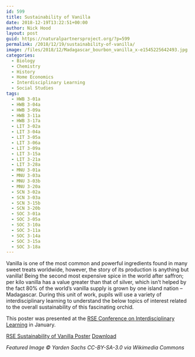 ```yaml
---
id: 599
title: Sustainability of Vanilla
date: 2018-12-19T13:22:51+00:00
author: Nick Hood
layout: post
guid: https://naturalpartnersproject.org/?p=599
permalink: /2018/12/19/sustainability-of-vanilla/
image: /files/2018/12/Madagascar_bourbon_vanilla_x-e1545225642493.jpg
categories:
  - Biology
  - Chemistry
  - History
  - Home Economics
  - Interdisciplinary Learning
  - Social Studies
tags:
  - HWB 3-01a
  - HWB 3-04a
  - HWB 3-09a
  - HWB 3-11a
  - HWB 3-17a
  - LIT 3-02a
  - LIT 3-04a
  - LIT 3-05a
  - LIT 3-06a
  - LIT 3-09a
  - LIT 3-15a
  - LIT 3-21a
  - LIT 3-28a
  - MNU 3-01a
  - MNU 3-03a
  - MNU 3-03b
  - MNU 3-20a
  - SCN 3-02a
  - SCN 3-03a
  - SCN 3-15b
  - SCN 3-20b
  - SOC 3-01a
  - SOC 3-05a
  - SOC 3-10a
  - SOC 3-11a
  - SOC 3-14a
  - SOC 3-15a
  - SOC 3-18a
---
```

<!-- wp:paragraph -->
<p>Vanilla is one of the most common and powerful ingredients found in many sweet treats worldwide, however, the story of its production is anything but vanilla! Being the second most expensive spice in the world after saffron; per kilo vanilla has a value greater than that of silver, which isn’t helped by the fact 80% of the world’s vanilla supply is grown by one island nation – Madagascar. During this unit of work, pupils will use a variety of interdisciplinary learning to understand the below topics of interest related to the overall sustainability of this fascinating orchid. </p>
<!-- /wp:paragraph -->

<!-- wp:paragraph -->
<p>This poster was presented at the <a href="https://www.rse.org.uk/event/interdisciplinary-learning-creative-thinking-for-a-complex-world/">RSE Conference on Interdisciplinary Learning</a> in January.</p>
<!-- /wp:paragraph -->

<!-- wp:file {"id":600,"href":"https://naturalpartnersproject.org/files/2018/12/RSE-Sustainability-of-Vanilla-Poster.pdf"} -->
<div class="wp-block-file"><a href="/files/2018/12/RSE-Sustainability-of-Vanilla-Poster.pdf">RSE Sustainability of Vanilla Poster</a> <a href="/files/2018/12/RSE-Sustainability-of-Vanilla-Poster.pdf" class="btn btn-sm btn-default" download>Download</a></div>
<!-- /wp:file -->

<!-- wp:paragraph -->
<p><em>Featured Image © Yarden Sachs CC-BY-SA-3.0 via Wikimedia Commons</em></p>
<!-- /wp:paragraph -->
